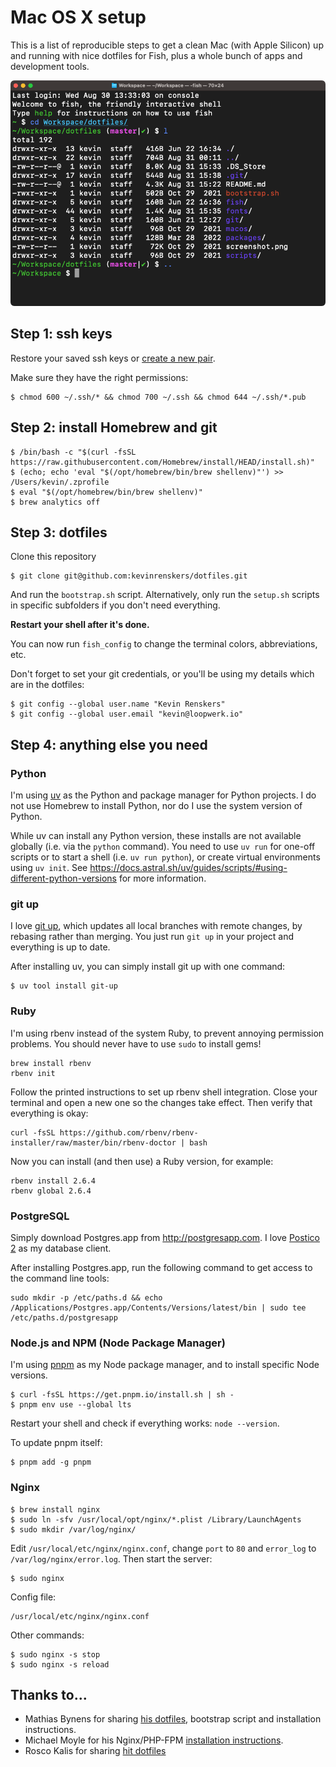 # Mac OS X setup

This is a list of reproducible steps to get a clean Mac (with Apple Silicon) up and running with nice dotfiles for Fish, plus a whole bunch of apps and development tools.

![Fish theme](screenshot.png)

## Step 1: ssh keys

Restore your saved ssh keys or [create a new pair](https://help.github.com/articles/generating-a-new-ssh-key-and-adding-it-to-the-ssh-agent/).

Make sure they have the right permissions:

    $ chmod 600 ~/.ssh/* && chmod 700 ~/.ssh && chmod 644 ~/.ssh/*.pub

## Step 2: install Homebrew and git

    $ /bin/bash -c "$(curl -fsSL https://raw.githubusercontent.com/Homebrew/install/HEAD/install.sh)"
    $ (echo; echo 'eval "$(/opt/homebrew/bin/brew shellenv)"') >> /Users/kevin/.zprofile
    $ eval "$(/opt/homebrew/bin/brew shellenv)"
    $ brew analytics off

## Step 3: dotfiles

Clone this repository

    $ git clone git@github.com:kevinrenskers/dotfiles.git

And run the `bootstrap.sh` script. Alternatively, only run the `setup.sh` scripts in specific subfolders if you don't need everything.

**Restart your shell after it's done.**

You can now run `fish_config` to change the terminal colors, abbreviations, etc.

Don't forget to set your git credentials, or you'll be using my details which are in the dotfiles:

    $ git config --global user.name "Kevin Renskers"
    $ git config --global user.email "kevin@loopwerk.io"

## Step 4: anything else you need

### Python

I'm using [uv](https://docs.astral.sh/uv/) as the Python and package manager for Python projects. I do not use Homebrew to install Python, nor do I use the system version of Python.

While uv can install any Python version, these installs are not available globally (i.e. via the `python` command). You need to use `uv run` for one-off scripts or to start a shell (i.e. `uv run python`), or create virtual environments using `uv init`. See https://docs.astral.sh/uv/guides/scripts/#using-different-python-versions for more information.

### git up

I love [git up](https://github.com/msiemens/PyGitUp), which updates all local branches with remote changes, by rebasing rather than merging. You just run `git up` in your project and everything is up to date.

After installing uv, you can simply install git up with one command:

    $ uv tool install git-up

### Ruby

I'm using rbenv instead of the system Ruby, to prevent annoying permission problems. You should never have to use `sudo` to install gems!

```
brew install rbenv
rbenv init
```

Follow the printed instructions to set up rbenv shell integration. Close your terminal and open a new one so the changes take effect. Then verify that everything is okay:

```
curl -fsSL https://github.com/rbenv/rbenv-installer/raw/master/bin/rbenv-doctor | bash
```

Now you can install (and then use) a Ruby version, for example:

```
rbenv install 2.6.4
rbenv global 2.6.4
```

### PostgreSQL

Simply download Postgres.app from http://postgresapp.com. I love [Postico 2](https://eggerapps.at/postico2/) as my database client.

After installing Postgres.app, run the following command to get access to the command line tools:

    sudo mkdir -p /etc/paths.d && echo /Applications/Postgres.app/Contents/Versions/latest/bin | sudo tee /etc/paths.d/postgresapp

### Node.js and NPM (Node Package Manager)

I'm using [pnpm](https://pnpm.io) as my Node package manager, and to install specific Node versions.

    $ curl -fsSL https://get.pnpm.io/install.sh | sh -
    $ pnpm env use --global lts

Restart your shell and check if everything works: `node --version`.

To update pnpm itself:

    $ pnpm add -g pnpm

### Nginx

    $ brew install nginx
    $ sudo ln -sfv /usr/local/opt/nginx/*.plist /Library/LaunchAgents
    $ sudo mkdir /var/log/nginx/

Edit `/usr/local/etc/nginx/nginx.conf`, change `port` to `80` and `error_log` to `/var/log/nginx/error.log`. Then start the server:

    $ sudo nginx

Config file:

    /usr/local/etc/nginx/nginx.conf

Other commands:

    $ sudo nginx -s stop
    $ sudo nginx -s reload

## Thanks to...

- Mathias Bynens for sharing [his dotfiles](https://github.com/mathiasbynens/dotfiles), bootstrap script and installation instructions.
- Michael Moyle for his Nginx/PHP-FPM [installation instructions](http://michaelmoyle.blogspot.com/2013/01/install-php-with-nginx-and-php-fpm.html).
- Rosco Kalis for sharing [hit dotfiles](https://github.com/rkalis/dotfiles)
